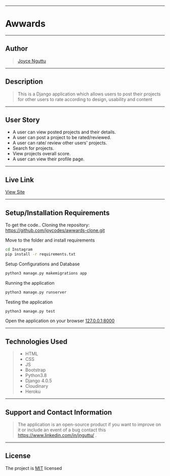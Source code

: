 ***

# Awwards

---

## Author
> [Joyce Nguttu](https://github.com/joycodes)
***

## Description
>This is a Django application which allows users to post their projects for other users to rate according to design, usability and content 

<!-- ![image](./static/images/screenshot-login.png)
![image](./static/images/timeline.png) -->


---

## User Story  
  
* A user can view posted projects and their details.  
* A user can post a project to be rated/reviewed. 
* A user can rate/ review other users' projects.  
* Search for projects.  
* View projects overall score.
* A user can view their profile page. 

---

## Live Link
[View Site](https://.herokuapp.com/)

***

## Setup/Installation Requirements
To get the code..
Cloning the repository:
 https://github.com/joycodes/awwards-clone.git
  
Move to the folder and install requirements
  ```bash
  cd Instagram
  pip install -r requirements.txt
  ```
Setup Configurations and  Database
  ```bash 
  python3 manage.py makemigrations app 
  ``` 
Running the application
  ```bash
  python3 manage.py runserver
  ```
  
Testing the application
  ```bash
  python3 manage.py test
  ```
Open the application on your browser 
[127.0.0.1:8000](http://127.0.0.1:8000/)

---

## Technologies Used
>* HTML
>* CSS
>* JS
>* Bootstrap
>* Python3.8
>* Django 4.0.5
>* Cloudinary
>* Heroku
 
---

## Support and Contact Information
> The application is an open-source product if you  want to improve on it or include an event of a bug  contact this
> https://www.linkedin.com/in/jnguttu/ .
***
## License
The project is [MIT](LICENSE) licensed 